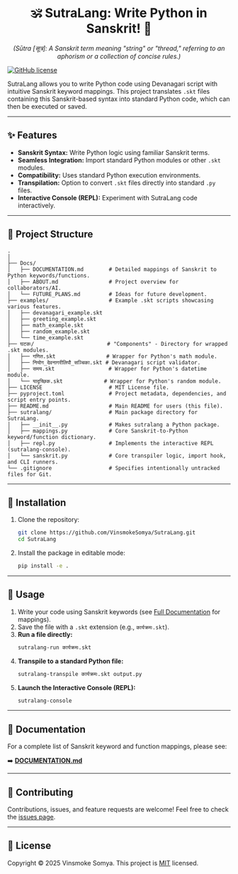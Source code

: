 <h1 align="center" id="top">🕉️ SutraLang: Write Python in Sanskrit! 🚩</h1>

<p align="center">
    <em>
        (Sūtra [सूत्र]: A Sanskrit term meaning "string" or "thread," referring to an aphorism or a collection of concise rules.)
    </em>
</p>

[![GitHub license](https://img.shields.io/github/license/VinsmokeSomya/SutraLang)](https://github.com/VinsmokeSomya/SutraLang/blob/main/LICENSE)

SutraLang allows you to write Python code using Devanagari script with intuitive Sanskrit keyword mappings. This project translates `.skt` files containing this Sanskrit-based syntax into standard Python code, which can then be executed or saved.

---

## ✨ Features

*   **Sanskrit Syntax:** Write Python logic using familiar Sanskrit terms.
*   **Seamless Integration:** Import standard Python modules or other `.skt` modules.
*   **Compatibility:** Uses standard Python execution environments.
*   **Transpilation:** Option to convert `.skt` files directly into standard `.py` files.
*   **Interactive Console (REPL):** Experiment with SutraLang code interactively.

---

## 📂 Project Structure

```
.
│
├── Docs/
│   ├── DOCUMENTATION.md        # Detailed mappings of Sanskrit to Python keywords/functions.
│   ├── ABOUT.md                # Project overview for collaborators/AI.
│   └── FUTURE_PLANS.md         # Ideas for future development.
├── examples/                   # Example .skt scripts showcasing various features.
│   ├── devanagari_example.skt
│   ├── greeting_example.skt
│   ├── math_example.skt
│   ├── random_example.skt
│   └── time_example.skt
├── घटकः/                       # "Components" - Directory for wrapped .skt modules.
│   ├── गणित.skt                # Wrapper for Python's math module.
│   ├── नियोग_देवनागरीलिपौ_सञ्चिका.skt # Devanagari script validator.
│   ├── समय.skt                 # Wrapper for Python's datetime module.
│   └── यादृच्छिक.skt             # Wrapper for Python's random module.
├── LICENSE                     # MIT License file.
├── pyproject.toml              # Project metadata, dependencies, and script entry points.
├── README.md                   # Main README for users (this file).
├── sutralang/                  # Main package directory for SutraLang.
│   ├── __init__.py             # Makes sutralang a Python package.
│   ├── mappings.py             # Core Sanskrit-to-Python keyword/function dictionary.
│   ├── repl.py                 # Implements the interactive REPL (sutralang-console).
│   └── sanskrit.py             # Core transpiler logic, import hook, and CLI runners.
└── .gitignore                  # Specifies intentionally untracked files for Git.
```

---

## 💾 Installation

1.  Clone the repository:
    ```bash
    git clone https://github.com/VinsmokeSomya/SutraLang.git
    cd SutraLang
    ```
2.  Install the package in editable mode:
    ```bash
    pip install -e .
    ```

---

## 🚀 Usage

1.  Write your code using Sanskrit keywords (see [Full Documentation](Docs/DOCUMENTATION.md) for mappings).
2.  Save the file with a `.skt` extension (e.g., `कार्यक्रमः.skt`).
3.  **Run a file directly:**
    ```bash
    sutralang-run कार्यक्रमः.skt
    ```
4.  **Transpile to a standard Python file:**
    ```bash
    sutralang-transpile कार्यक्रमः.skt output.py
    ```
5.  **Launch the Interactive Console (REPL):**
    ```bash
    sutralang-console
    ```

---

## 📖 Documentation

For a complete list of Sanskrit keyword and function mappings, please see:

➡️ **[DOCUMENTATION.md](Docs/DOCUMENTATION.md)**

---

## 🙌 Contributing

Contributions, issues, and feature requests are welcome! Feel free to check the [issues page](https://github.com/VinsmokeSomya/SutraLang/issues).

---

## 📜 License

Copyright © 2025 Vinsmoke Somya.
This project is [MIT](LICENSE) licensed.
